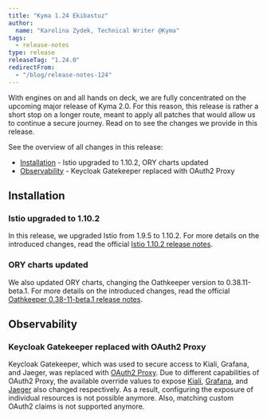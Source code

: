 ```yaml
---
title: "Kyma 1.24 Ekibastuz"
author:
  name: "Karolina Zydek, Technical Writer @Kyma"
tags:
  - release-notes
type: release
releaseTag: "1.24.0"
redirectFrom:
  - "/blog/release-notes-124"
---
```


With engines on and all hands on deck, we are fully concentrated on the upcoming major release of Kyma 2.0. For this reason, this release is rather a short stop on a longer route, meant to apply all patches that would allow us to continue a secure journey. Read on to see the changes we provide in this release.

<!-- overview -->

See the overview of all changes in this release:

- [Installation](#installation) - Istio upgraded to 1.10.2, ORY charts updated
- [Observability](#observability) - Keycloak Gatekeeper replaced with OAuth2 Proxy

## Installation

### Istio upgraded to 1.10.2

In this release, we upgraded Istio from 1.9.5 to 1.10.2.
For more details on the introduced changes, read the official [Istio 1.10.2 release notes](https://istio.io/latest/news/releases/1.10.x/announcing-1.10.2/).  

### ORY charts updated

We also updated ORY charts, changing the Oathkeeper version to 0.38.11-beta.1.
For more details on the introduced changes, read the official [Oathkeeper 0.38-11-beta.1 release notes](https://github.com/ory/oathkeeper/releases/tag/v0.38.11-beta.1).

## Observability

### Keycloak Gatekeeper replaced with OAuth2 Proxy

Keycloak Gatekeeper, which was used to secure access to Kiali, Grafana, and Jaeger, was replaced with [OAuth2 Proxy](https://github.com/oauth2-proxy/oauth2-proxy). Due to different capabilities of OAuth2 Proxy, the available override values to expose [Kiali](https://github.com/kyma-project/kyma/blob/main/resources/kiali/values.yaml#L30), [Grafana](https://github.com/kyma-project/kyma/blob/main/resources/monitoring/charts/grafana/values.yaml#L714), and [Jaeger](https://github.com/kyma-project/kyma/blob/main/resources/tracing/values.yaml#L123) also changed respectively. As a result, configuring the exposure of individual resources is not possible anymore. Also, matching custom OAuth2 claims is not supported anymore. 
